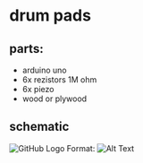 # drum pads 
## parts:
* arduino uno 
* 6x rezistors 1M ohm 
* 6x piezo 
* wood or plywood 

## schematic 
![GitHub Logo](/schematic.png)
Format: ![Alt Text](url)